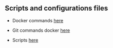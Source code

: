 ## Scripts and configurations files


* Docker commands [here](docker-cmds.md)
* Git commands docker [here](git-cmds.md)
  
* Scripts [here](scripts)
